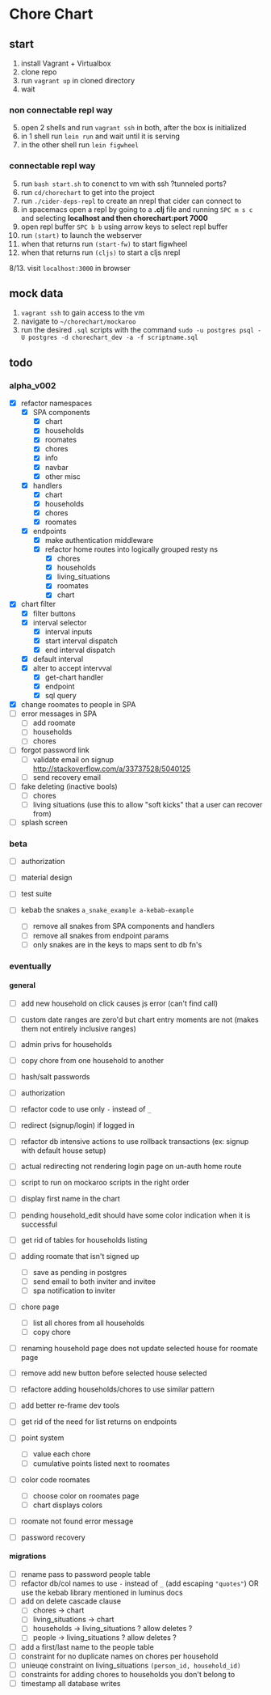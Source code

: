 # Chore Chart

## start

1. install Vagrant + Virtualbox 
2. clone repo
3. run `vagrant up` in cloned directory
4. wait

### non connectable repl way  
5. open 2 shells and run `vagrant ssh` in both, after the box is initialized  
6. in 1 shell run `lein run` and wait until it is serving  
7. in the other shell run `lein figwheel`  

### connectable repl way  
5. run `bash start.sh` to conenct to vm with ssh ?tunneled ports?  
6. run `cd/chorechart` to get into the project  
7. run `./cider-deps-repl` to create an nrepl that cider can connect to  
8. in spacemacs open a repl by going to a **.clj** file and running `SPC m s c` and selecting **localhost and  then chorechart:port 7000**  
9. open repl buffer `SPC b b` using arrow keys to select repl buffer  
10. run `(start)` to launch the webserver  
11. when that returns run `(start-fw)` to start figwheel  
12. when that returns run `(cljs)` to start a cljs nrepl  

8/13. visit `localhost:3000` in browser  

## mock data

1. `vagrant ssh` to gain access to the vm  
2. navigate to `~/chorechart/mockaroo`  
3. run the desired `.sql` scripts with the command `sudo -u postgres psql -U postgres -d chorechart_dev -a -f scriptname.sql`  

## todo

### alpha_v002
- [x] refactor namespaces
  - [x] SPA components
    - [x] chart
    - [x] households
    - [x] roomates
    - [x] chores
    - [x] info
    - [x] navbar
    - [x] other misc
  - [x] handlers
    - [x] chart
    - [x] households
    - [x] chores
    - [x] roomates
  - [x] endpoints
    - [x] make authentication middleware
    - [x] refactor home routes into logically grouped resty ns
      - [x] chores
      - [x] households
      - [x] living_situations
      - [x] roomates
      - [x] chart
- [x] chart filter
  - [x] filter buttons
  - [x] interval selector
    - [x] interval inputs
    - [x] start interval dispatch
    - [x] end interval dispatch
  - [x] default interval 
  - [x] alter to accept intervval
    - [x] get-chart handler
    - [x] endpoint
    - [x] sql query 
- [x] change roomates to people in SPA
- [ ] error messages in SPA
  - [ ] add roomate
  - [ ] households
  - [ ] chores
- [ ] forgot password link
  - [ ] validate email on signup http://stackoverflow.com/a/33737528/5040125 
  - [ ] send recovery email
- [ ] fake deleting (inactive bools)
  - [ ] chores
  - [ ] living situations (use this to allow "soft kicks" that a user can recover from)
- [ ] splash screen
  
### beta
- [ ] authorization
- [ ] material design
- [ ] test suite

- [ ] kebab the snakes `a_snake_example a-kebab-example`
  - [ ] remove all snakes from SPA components and handlers
  - [ ] remove all snakes from endpoint params
  - [ ] only snakes are in the keys to maps sent to db fn's

### eventually

#### general
- [ ] add new household on click causes js error (can't find call)
- [ ] custom date ranges are zero'd but chart entry moments are not (makes them not entirely inclusive ranges)
- [ ] admin privs for households
- [ ] copy chore from one household to another
- [ ] hash/salt passwords
- [ ] authorization
- [ ] refactor code to use only `-` instead of `_`
- [ ] redirect (signup/login) if logged in
- [ ] refactor db intensive actions to use rollback transactions (ex: signup with default house setup)
- [ ] actual redirecting not rendering login page on un-auth home route
- [ ] script to run on mockaroo scripts in the right order 
- [ ] display first name in the chart
- [ ] pending household_edit should have some color indication when it is successful
- [ ] get rid of tables for households listing
- [ ] adding roomate that isn't signed up
  - [ ] save as pending in postgres
  - [ ] send email to both inviter and invitee
  - [ ] spa notification to inviter
- [ ] chore page
  - [ ] list all chores from all households
  - [ ] copy chore
- [ ] renaming household page does not update selected house for roomate page
- [ ] remove add new button before selected house selected
- [ ] refactore adding households/chores to use similar pattern
- [ ] add better re-frame dev tools
- [ ] get rid of the need for list returns on endpoints
- [ ] point system
  - [ ] value each chore
  - [ ] cumulative points listed next to roomates
- [ ] color code roomates
  - [ ] choose color on roomates page
  - [ ] chart displays colors
- [ ] roomate not found error message
- [ ] password recovery
 

#### migrations
- [ ] rename pass to password people table
- [ ] refactor db/col names to use `-` instead of `_` (add escaping `"quotes"`) OR use the kebab library mentioned in luminus docs
- [ ] add on delete cascade clause
  - [ ] chores -> chart
  - [ ] living_situations -> chart
  - [ ] households -> living_situations ? allow deletes ?
  - [ ] people -> living_situations ? allow deletes ?
- [ ] add a first/last name to the people table
- [ ] constraint for no duplicate names on chores per household
- [ ] unieuqe constraint on living_situations `(person_id, household_id)`
- [ ] constraints for adding chores to households you don't belong to
- [ ] timestamp all database writes
